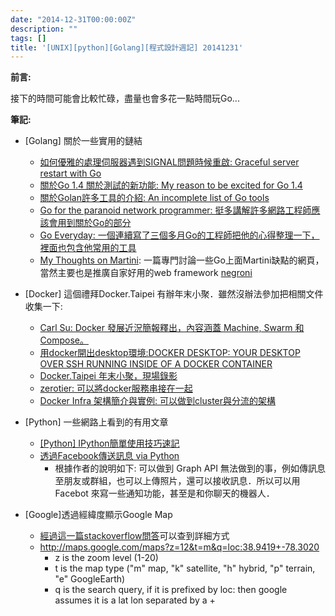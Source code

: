 ```yaml
---
date: "2014-12-31T00:00:00Z"
description: ""
tags: []
title: '[UNIX][python][Golang][程式設計週記] 20141231'
---
```



**前言:**

接下的時間可能會比較忙碌，盡量也會多花一點時間玩Go... 


**筆記:**

- [Golang] 關於一些實用的鏈結
    - [如何優雅的處理伺服器遇到SIGNAL問題時候重啟: Graceful server restart with Go](http://blog.appsdeck.eu/post/105609534953/graceful-server-restart-with-go)
    - [關於Go 1.4 關於測試的新功能: My reason to be excited for Go 1.4](https://justinas.org/my-reason-to-be-excited-for-go-14/)
    - [關於Golan許多工具的介紹: An incomplete list of Go tools](http://dominik.honnef.co/posts/2014/12/an_incomplete_list_of_go_tools)   
    - [Go for the paranoid network programmer: 挺多講解許多網路工程師應該會用到關於Go的部分](http://www.slideshare.net/feyeleanor/go-for-the-paranoid-network-programmer) 
    - [Go Everyday: 一個連續寫了三個多月Go的工程師把他的心得整理一下，裡面也包含他常用的工具](http://0xdabbad00.com/2014/12/27/go_everyday/)
    - [My Thoughts on Martini](http://blog.codegangsta.io/blog/2014/05/19/my-thoughts-on-martini/): 一篇專門討論一些Go上面Martini缺點的網頁，當然主要也是推廣自家好用的web framework [negroni](https://github.com/codegangsta/negroni)
    

- [Docker] 這個禮拜Docker.Taipei 有辦年末小聚．雖然沒辦法參加把相關文件收集一下:
    - [Carl Su: Docker 發展近況簡報釋出，內容涵蓋 Machine, Swarm 和 Compose。](http://www.slideshare.net/bcbcarl/20141229-docker-orchestration)     
    - [用docker開出desktop環境:DOCKER DESKTOP: YOUR DESKTOP OVER SSH RUNNING INSIDE OF A DOCKER CONTAINER](http://blog.docker.com/2013/07/docker-desktop-your-desktop-over-ssh-running-inside-of-a-docker-container/)
    - [Docker.Taipei 年末小聚，現場錄影](http://goo.gl/MFZrRy)
    - [zerotier: 可以將docker服務串接在一起](https://github.com/davide/docker-zerotier)
    - [Docker Infra 架構簡介與實例: 可以做到cluster與分流的架構](http://tsaikd.org/blog/Blog/Docker-Infra-%E6%9E%B6%E6%A7%8B%E7%B0%A1%E4%BB%8B%E8%88%87%E5%AF%A6%E4%BE%8B/)

- [Python] 一些網路上看到的有用文章
    - [[Python] IPython簡單使用技巧速記](http://enginebai.logdown.com/posts/247825/ipython-tips)
    - [透過Facebook傳送訊息 via Python](https://github.com/davidyen1124/Facebot)
        - 根據作者的說明如下: 可以做到 Graph API 無法做到的事，例如傳訊息至朋友或群組，也可以上傳照片，還可以接收訊息．所以可以用 Facebot 來寫一些通知功能，甚至是和你聊天的機器人．        
- [Google]透過經緯度顯示Google Map
    - [經過這一篇stackoverflow問答](http://stackoverflow.com/questions/2660201/what-parameters-should-i-use-in-a-google-maps-url-to-go-to-a-lat-lon)可以查到詳細方式
    - http://maps.google.com/maps?z=12&t=m&q=loc:38.9419+-78.3020
        - z is the zoom level (1-20)
        - t is the map type ("m" map, "k" satellite, "h" hybrid, "p" terrain, "e" GoogleEarth)
        - q is the search query, if it is prefixed by loc: then google assumes it is a lat lon separated by a +             
